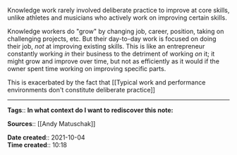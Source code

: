 Knowledge work rarely involved deliberate practice to improve at core skills, unlike athletes and musicians who actively work on improving certain skills.

Knowledge workers do "grow" by changing job, career, position, taking on challenging projects, etc. But their day-to-day work is focused on doing their job, *not* at improving existing skills. 
This is like an entrepreneur constantly working *in* their business to the detriment of working *on* it; it might grow and improve over time, but not as efficiently as it would if the owner spent time working on improving specific parts.

This is exacerbated by the fact that [[Typical work and performance environments don't constitute deliberate practice]]



---
**Tags**::
**In what context do I want to rediscover this note:**

**Sources**:: [[Andy Matuschak]]

**Date created**:: 2021-10-04  
**Time created**:: 10:18